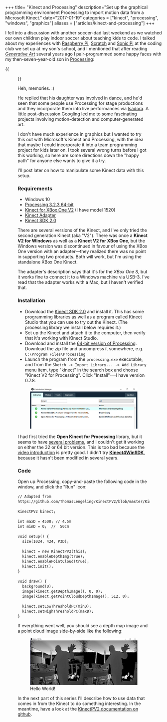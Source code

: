 +++
title= "Kinect and Processing"
description="Set up the graphical programming environment Processing to import motion data from a Microsoft Kinect."
date="2017-01-19"
categories = ["kinect", "processing", "windows", "graphics"]
aliases = ["articles/kinect-and-processing"]
+++

I fell into a discussion with another soccer-dad last weekend as we watched our own children 
play indoor soccer about teaching kids to code.  I talked about my experiences 
with [Raspberry Pi](https://www.raspberrypi.org/), [Scratch](https://scratch.mit.edu/) and
[Sonic Pi](http://sonic-pi.net/) at the coding club we set up at my son's school, 
and I mentioned that after reading *[Generative Art](http://abandonedart.org/)* several 
years ago I pair-programmed some happy faces with my then-seven-year-old son in 
[Processing](https://github.com/mikebridge/sketchbook):
 
{{<figure src="/images/kinect/fuzz_boy.png" caption="Lucas & Dad's first foray into computer graphics" caption-effect="fade" caption-position="bottom">}}
 
Heh, memories. :)
 
He replied that his
daughter was involved in dance, and he'd seen that some people use 
Processing for stage productions and they incorporate them into live performances via 
[Isadora](http://troikatronix.com/isadora/about/).  A little post-discussion
[Googling](https://www.youtube.com/results?search_query=dance+interactive+projection) 
led me to some fascinating projects involving motion-detection and computer-generated art.  

I don't have much experience in graphics but I wanted to try this out with Microsoft's Kinect 
and Processing, with the idea that maybe I could incorporate it into a team programming 
project for kids later on.  I took several wrong turns before I got this working, 
so here are some directions down the "happy path" for anyone else wants to give it a try.
  
I'll post later on how to manipulate some Kinect data with this setup.

### Requirements 
- Windows 10
- [Processing 3.2.3 64-bit](https://processing.org/download)
- [Kinect for XBox One V2](http://www.xbox.com/en-US/xbox-one/accessories/kinect) (I have model 1520)
- [Kinect Adapter](http://support.xbox.com/en-CA/xbox-one/accessories/kinect-adapter)
- [Kinect SDK 2.0](https://developer.microsoft.com/en-us/windows/kinect)

There are several versions of the Kinect, and I've only tried the second generation 
Kinect (aka "V2"). There was once a **Kinect V2 for Windows** as well as a **Kinect V2 for XBox One**, but the 
Windows version was discontinued in favour of using the XBox One version with an adapter—they 
realized there was no point in supporting two products.  Both will work, but I'm using
the standalone XBox One Kinect.
  
The adapter's description says that it's for the *XBox One S*, but it works fine 
to connect it to a Windows machine via USB-3.  I've read that the adapter works with a 
Mac, but I haven't verified that.

### Installation

- Download the [Kinect SDK 2.0](https://developer.microsoft.com/en-us/windows/kinect) and 
install it.  This has some programming libraries as well as a program called Kinect Studio 
that you can use to try out the Kinect.  (The processing library we install below requires it.)
- Set up the Kinect and attach it to the computer, then verify that it's working with Kinect 
Studio.
- Download and install the [64-bit version of Processing](https://processing.org/download).  Download
the zip file and uncompress it somewhere, e.g. `C:\Program Files\Processing`
- Launch the program from the `processing.exe` executable, and from the `Sketch -> Import Library... -> Add Library` menu item, type "kinect" in the 
search box and choose "Kinect V2 for Processing".  Click "Install"---I have version 0.7.8.

<figure>
 	<img src="/images/kinect/kinect-libs.png">
</figure>

I had first tried the **Open Kinect for Processing** library, but it seems to have [several problems](https://github.com/shiffman/OpenKinect-for-Processing/issues),
and I couldn't get it working on either the 32 or 64 bit version.  This is too bad because the [video introduction](http://shiffman.net/p5/kinect/) is pretty good.
I didn't try **[Kinect4WinSDK](https://github.com/chungbwc/Kinect4WinSDK)**, because it hasn't been modified in several years.

### Code

Open up Processing, copy-and-paste the following code in the window, and click the "Run" icon:

```processing
// Adapted from https://github.com/ThomasLengeling/KinectPV2/blob/master/KinectPV2/examples/PointCloudDepth/PointCloudDepth.pde

KinectPV2 kinect;

int maxD = 4500; // 4.5m
int minD = 0;  //  50cm

void setup() {
  size(1024, 424, P3D);
  
  kinect = new KinectPV2(this);
  kinect.enableDepthImg(true);
  kinect.enablePointCloud(true);
  kinect.init();
}

void draw() {
  background(0);
  image(kinect.getDepthImage(), 0, 0);
  image(kinect.getPointCloudDepthImage(), 512, 0);

  kinect.setLowThresholdPC(minD);
  kinect.setHighThresholdPC(maxD);
}
```

If everything went well, you should see a depth map image and a point cloud image side-by-side like the following:

<figure>
 	<img src="/images/kinect/first_try.png">
 	<figcaption>Hello World!</figcaption>
</figure>

In the next part of this series I'll describe how to use data that comes in from
the Kinect to do something interesting.  In the meantime, have a look at the 
[KinectPV2 documentation on github](https://github.com/ThomasLengeling/KinectPV2).


